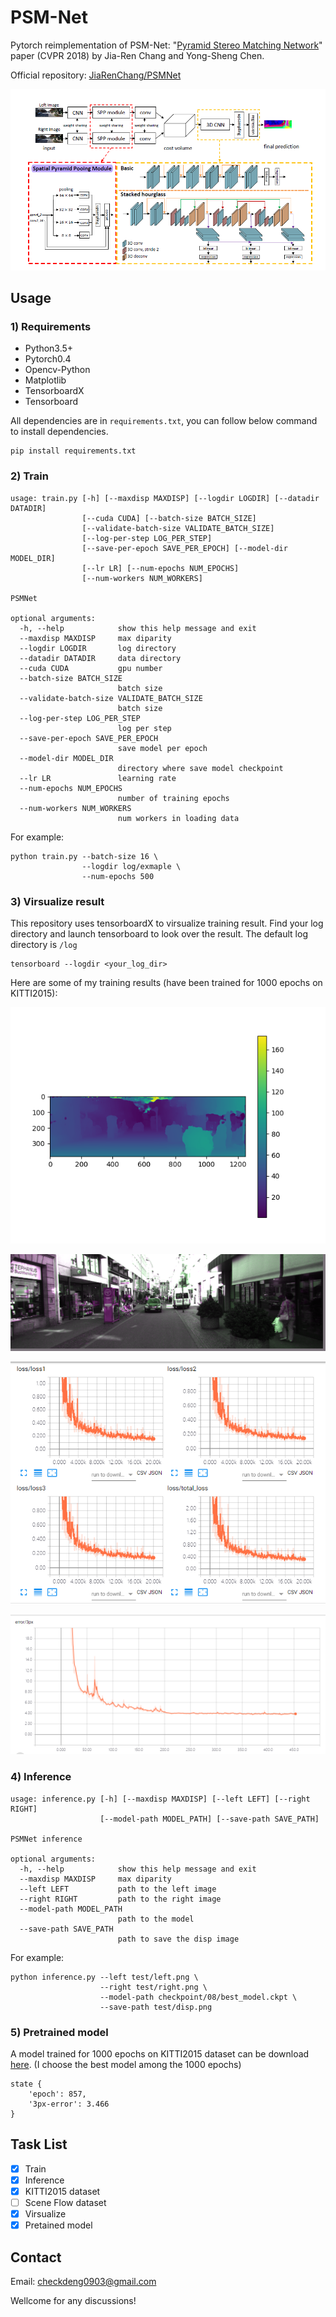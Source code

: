 # PSM-Net

Pytorch reimplementation of PSM-Net: "[Pyramid Stereo Matching Network](https://arxiv.org/abs/1803.08669)" paper (CVPR 2018) by Jia-Ren Chang and Yong-Sheng Chen.

Official repository: [JiaRenChang/PSMNet](https://github.com/JiaRenChang/PSMNet)

![model](pic/model.png)

## Usage

### 1) Requirements

- Python3.5+
- Pytorch0.4
- Opencv-Python
- Matplotlib
- TensorboardX
- Tensorboard

All dependencies are in `requirements.txt`, you can follow below command to install dependencies.

``` shell
pip install requirements.txt
```



### 2) Train

``` shell
usage: train.py [-h] [--maxdisp MAXDISP] [--logdir LOGDIR] [--datadir DATADIR]
                [--cuda CUDA] [--batch-size BATCH_SIZE]
                [--validate-batch-size VALIDATE_BATCH_SIZE]
                [--log-per-step LOG_PER_STEP]
                [--save-per-epoch SAVE_PER_EPOCH] [--model-dir MODEL_DIR]
                [--lr LR] [--num-epochs NUM_EPOCHS]
                [--num-workers NUM_WORKERS]

PSMNet

optional arguments:
  -h, --help            show this help message and exit
  --maxdisp MAXDISP     max diparity
  --logdir LOGDIR       log directory
  --datadir DATADIR     data directory
  --cuda CUDA           gpu number
  --batch-size BATCH_SIZE
                        batch size
  --validate-batch-size VALIDATE_BATCH_SIZE
                        batch size
  --log-per-step LOG_PER_STEP
                        log per step
  --save-per-epoch SAVE_PER_EPOCH
                        save model per epoch
  --model-dir MODEL_DIR
                        directory where save model checkpoint
  --lr LR               learning rate
  --num-epochs NUM_EPOCHS
                        number of training epochs
  --num-workers NUM_WORKERS
                        num workers in loading data
```

For example:

``` shell
python train.py --batch-size 16 \
                --logdir log/exmaple \
                --num-epochs 500
```



### 3) Virsualize result

This repository uses tensorboardX to virsualize training result. Find your log directory and launch tensorboard to look over the result. The default log directory is `/log`

``` shell
tensorboard --logdir <your_log_dir>
```

Here are some of my training results (have been trained for 1000 epochs on KITTI2015):

![disp](pic/01.png)

![left](pic/02.png)

![loss](pic/loss.png)

![error](pic/error3px.png)



### 4) Inference

``` shell
usage: inference.py [-h] [--maxdisp MAXDISP] [--left LEFT] [--right RIGHT]
                    [--model-path MODEL_PATH] [--save-path SAVE_PATH]

PSMNet inference

optional arguments:
  -h, --help            show this help message and exit
  --maxdisp MAXDISP     max diparity
  --left LEFT           path to the left image
  --right RIGHT         path to the right image
  --model-path MODEL_PATH
                        path to the model
  --save-path SAVE_PATH
                        path to save the disp image
```

For example:

``` shell
python inference.py --left test/left.png \
                    --right test/right.png \
                    --model-path checkpoint/08/best_model.ckpt \
                    --save-path test/disp.png
```



### 5) Pretrained model

A model trained for 1000 epochs on KITTI2015 dataset can be download [here](https://drive.google.com/open?id=1JW330o2UGQi6XGB4o3pD_MdGttYwiZdv). (I choose the best model among the 1000 epochs)

```
state {
    'epoch': 857,
    '3px-error': 3.466
}
```

## Task List

- [x] Train
- [x] Inference
- [x] KITTI2015 dataset
- [ ] Scene Flow dataset
- [x] Virsualize
- [x] Pretained model

## Contact

Email: checkdeng0903@gmail.com

Wellcome for any discussions! 

